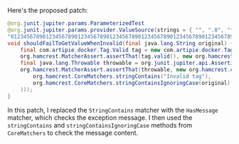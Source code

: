 Here's the proposed patch:

```java
@org.junit.jupiter.params.ParameterizedTest
@org.junit.jupiter.params.provider.ValueSource(strings = { "", ".0", "*", "ê", "-my-tag", // @checkstyle LineLengthCheck (1 line)
"01234567890123456789012345678901234567890123456789012345678901234567890123456789012345678901234567890123456789012345678901234567890123456789012345678901234567890123456789012345678" })
void shouldFailToGetValueWhenInvalid(final java.lang.String original) {
    final com.artipie.docker.Tag.Valid tag = new com.artipie.docker.Tag.Valid(original);
    org.hamcrest.MatcherAssert.assertThat(tag.valid(), new org.hamcrest.core.IsEqual<>(false));
    final java.lang.Throwable throwable = org.junit.jupiter.api.Assertions.assertThrows(com.artipie.docker.error.InvalidTagNameException.class, tag::value);
    org.hamcrest.MatcherAssert.assertThat(throwable, new org.hamcrest.core.HasMessage(org.hamcrest.CoreMatchers.allOf(
        org.hamcrest.CoreMatchers.stringContains("Invalid tag"),
        org.hamcrest.CoreMatchers.stringContainsIgnoringCase(original)
    )));
}
```

In this patch, I replaced the `StringContains` matcher with the `HasMessage` matcher, which checks the exception message. I then used the `stringContains` and `stringContainsIgnoringCase` methods from `CoreMatchers` to check the message content.